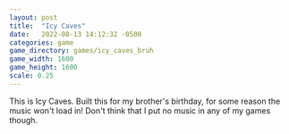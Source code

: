 ```yaml
---
layout: post
title:  "Icy Caves"
date:   2022-08-13 14:12:32 -0500
categories: game
game_directory: games/icy_caves_bruh
game_width: 1600
game_height: 1600
scale: 0.25
---
```


This is Icy Caves. Built this for my brother's birthday, for some reason the music won't load in! Don't think that I put no music in any of my games though.